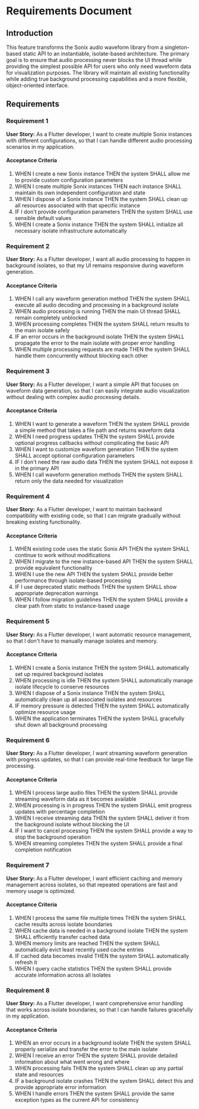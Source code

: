 # Requirements Document

## Introduction

This feature transforms the Sonix audio waveform library from a singleton-based static API to an instantiable, isolate-based architecture. The primary goal is to ensure that audio processing never blocks the UI thread while providing the simplest possible API for users who only need waveform data for visualization purposes. The library will maintain all existing functionality while adding true background processing capabilities and a more flexible, object-oriented interface.

## Requirements

### Requirement 1

**User Story:** As a Flutter developer, I want to create multiple Sonix instances with different configurations, so that I can handle different audio processing scenarios in my application.

#### Acceptance Criteria

1. WHEN I create a new Sonix instance THEN the system SHALL allow me to provide custom configuration parameters
2. WHEN I create multiple Sonix instances THEN each instance SHALL maintain its own independent configuration and state
3. WHEN I dispose of a Sonix instance THEN the system SHALL clean up all resources associated with that specific instance
4. IF I don't provide configuration parameters THEN the system SHALL use sensible default values
5. WHEN I create a Sonix instance THEN the system SHALL initialize all necessary isolate infrastructure automatically

### Requirement 2

**User Story:** As a Flutter developer, I want all audio processing to happen in background isolates, so that my UI remains responsive during waveform generation.

#### Acceptance Criteria

1. WHEN I call any waveform generation method THEN the system SHALL execute all audio decoding and processing in a background isolate
2. WHEN audio processing is running THEN the main UI thread SHALL remain completely unblocked
3. WHEN processing completes THEN the system SHALL return results to the main isolate safely
4. IF an error occurs in the background isolate THEN the system SHALL propagate the error to the main isolate with proper error handling
5. WHEN multiple processing requests are made THEN the system SHALL handle them concurrently without blocking each other

### Requirement 3

**User Story:** As a Flutter developer, I want a simple API that focuses on waveform data generation, so that I can easily integrate audio visualization without dealing with complex audio processing details.

#### Acceptance Criteria

1. WHEN I want to generate a waveform THEN the system SHALL provide a simple method that takes a file path and returns waveform data
2. WHEN I need progress updates THEN the system SHALL provide optional progress callbacks without complicating the basic API
3. WHEN I want to customize waveform generation THEN the system SHALL accept optional configuration parameters
4. IF I don't need the raw audio data THEN the system SHALL not expose it in the primary API
5. WHEN I call waveform generation methods THEN the system SHALL return only the data needed for visualization

### Requirement 4

**User Story:** As a Flutter developer, I want to maintain backward compatibility with existing code, so that I can migrate gradually without breaking existing functionality.

#### Acceptance Criteria

1. WHEN existing code uses the static Sonix API THEN the system SHALL continue to work without modifications
2. WHEN I migrate to the new instance-based API THEN the system SHALL provide equivalent functionality
3. WHEN I use the new API THEN the system SHALL provide better performance through isolate-based processing
4. IF I use deprecated static methods THEN the system SHALL show appropriate deprecation warnings
5. WHEN I follow migration guidelines THEN the system SHALL provide a clear path from static to instance-based usage

### Requirement 5

**User Story:** As a Flutter developer, I want automatic resource management, so that I don't have to manually manage isolates and memory.

#### Acceptance Criteria

1. WHEN I create a Sonix instance THEN the system SHALL automatically set up required background isolates
2. WHEN processing is idle THEN the system SHALL automatically manage isolate lifecycle to conserve resources
3. WHEN I dispose of a Sonix instance THEN the system SHALL automatically clean up all associated isolates and resources
4. IF memory pressure is detected THEN the system SHALL automatically optimize resource usage
5. WHEN the application terminates THEN the system SHALL gracefully shut down all background processing

### Requirement 6

**User Story:** As a Flutter developer, I want streaming waveform generation with progress updates, so that I can provide real-time feedback for large file processing.

#### Acceptance Criteria

1. WHEN I process large audio files THEN the system SHALL provide streaming waveform data as it becomes available
2. WHEN processing is in progress THEN the system SHALL emit progress updates with percentage completion
3. WHEN I receive streaming data THEN the system SHALL deliver it from the background isolate without blocking the UI
4. IF I want to cancel processing THEN the system SHALL provide a way to stop the background operation
5. WHEN streaming completes THEN the system SHALL provide a final completion notification

### Requirement 7

**User Story:** As a Flutter developer, I want efficient caching and memory management across isolates, so that repeated operations are fast and memory usage is optimized.

#### Acceptance Criteria

1. WHEN I process the same file multiple times THEN the system SHALL cache results across isolate boundaries
2. WHEN cache data is needed in a background isolate THEN the system SHALL efficiently transfer cached data
3. WHEN memory limits are reached THEN the system SHALL automatically evict least recently used cache entries
4. IF cached data becomes invalid THEN the system SHALL automatically refresh it
5. WHEN I query cache statistics THEN the system SHALL provide accurate information across all isolates

### Requirement 8

**User Story:** As a Flutter developer, I want comprehensive error handling that works across isolate boundaries, so that I can handle failures gracefully in my application.

#### Acceptance Criteria

1. WHEN an error occurs in a background isolate THEN the system SHALL properly serialize and transfer the error to the main isolate
2. WHEN I receive an error THEN the system SHALL provide detailed information about what went wrong and where
3. WHEN processing fails THEN the system SHALL clean up any partial state and resources
4. IF a background isolate crashes THEN the system SHALL detect this and provide appropriate error information
5. WHEN I handle errors THEN the system SHALL provide the same exception types as the current API for consistency
